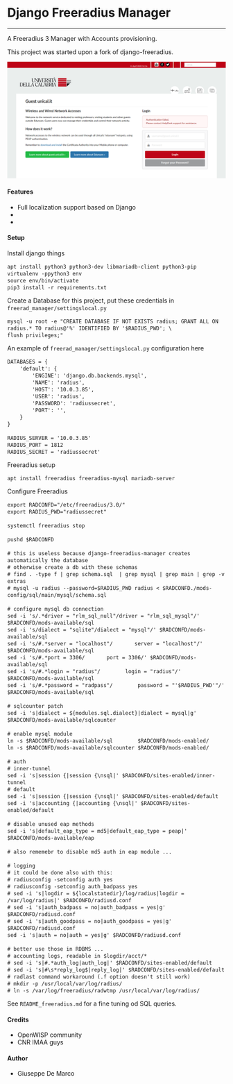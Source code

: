 # Django Freeradius Manager
---------------------------

A Freeradius 3 Manager with Accounts provisioning.

This project was started upon a fork of django-freeradius.

![Landing page](gallery/1.png)


#### Features

- Full localization support based on Django
-
-

#### Setup

Install django things
````
apt install python3 python3-dev libmariadb-client python3-pip
virtualenv -ppython3 env
source env/bin/activate
pip3 install -r requirements.txt
````

Create a Database for this project, put these credentials in `freerad_manager/settingslocal.py`
````
mysql -u root -e "CREATE DATABASE IF NOT EXISTS radius; GRANT ALL ON radius.* TO radius@'%' IDENTIFIED BY '$RADIUS_PWD'; \
flush privileges;"
````

An example of `freerad_manager/settingslocal.py` configuration here
````
DATABASES = {
    'default': {
        'ENGINE': 'django.db.backends.mysql',
        'NAME': 'radius',
        'HOST': '10.0.3.85',
        'USER': 'radius',
        'PASSWORD': 'radiussecret',
        'PORT': '',
    }
}

RADIUS_SERVER = '10.0.3.85'
RADIUS_PORT = 1812
RADIUS_SECRET = 'radiussecret'
````

Freeradius setup
````
apt install freeradius freeradius-mysql mariadb-server
````

Configure Freeradius
````
export RADCONFD="/etc/freeradius/3.0/"
export RADIUS_PWD="radiussecret"

systemctl freeradius stop

pushd $RADCONFD

# this is useless because django-freeradius-manager creates automatically the database
# otherwise create a db with these schemas
# find . -type f | grep schema.sql  | grep mysql | grep main | grep -v extras
# mysql -u radius --password=$RADIUS_PWD radius < $RADCONFD./mods-config/sql/main/mysql/schema.sql

# configure mysql db connection
sed -i 's/.*driver = "rlm_sql_null"/driver = "rlm_sql_mysql"/' $RADCONFD/mods-available/sql
sed -i 's/dialect = "sqlite"/dialect = "mysql"/' $RADCONFD/mods-available/sql
sed -i 's/#.*server = "localhost"/       server = "localhost"/' $RADCONFD/mods-available/sql
sed -i 's/#.*port = 3306/       port = 3306/' $RADCONFD/mods-available/sql
sed -i 's/#.*login = "radius"/        login = "radius"/' $RADCONFD/mods-available/sql
sed -i 's/#.*password = "radpass"/        password = "'$RADIUS_PWD'"/' $RADCONFD/mods-available/sql

# sqlcounter patch
sed -i 's|dialect = ${modules.sql.dialect}|dialect = mysql|g' $RADCONFD/mods-available/sqlcounter

# enable mysql module
ln -s $RADCONFD/mods-available/sql        $RADCONFD/mods-enabled/
ln -s $RADCONFD/mods-available/sqlcounter $RADCONFD/mods-enabled/

# auth
# inner-tunnel
sed -i 's|session {|session {\nsql|' $RADCONFD/sites-enabled/inner-tunnel
# default
sed -i 's|session {|session {\nsql|' $RADCONFD/sites-enabled/default
sed -i 's|accounting {|accounting {\nsql|' $RADCONFD/sites-enabled/default

# disable unused eap methods
sed -i 's|default_eap_type = md5|default_eap_type = peap|' $RADCONFD/mods-available/eap

# also rememebr to disable md5 auth in eap module ...

# logging
# it could be done also with this:
# radiusconfig -setconfig auth yes
# radiusconfig -setconfig auth_badpass yes
# sed -i 's|logdir = ${localstatedir}/log/radius|logdir = /var/log/radius|' $RADCONFD/radiusd.conf
# sed -i 's|auth_badpass = no|auth_badpass = yes|g' $RADCONFD/radiusd.conf
# sed -i 's|auth_goodpass = no|auth_goodpass = yes|g' $RADCONFD/radiusd.conf
sed -i 's|auth = no|auth = yes|g' $RADCONFD/radiusd.conf

# better use those in RDBMS ...
# accounting logs, readable in $logdir/acct/*
# sed -i 's|#.*auth_log|auth_log|' $RADCONFD/sites-enabled/default
# sed -i 's|#\s*reply_log$|reply_log|' $RADCONFD/sites-enabled/default
# radlast command workaround (.f option doesn't still work)
# mkdir -p /usr/local/var/log/radius/
# ln -s /var/log/freeradius/radwtmp /usr/local/var/log/radius/
````

See `README_freeradius.md` for a fine tuning od SQL queries.


#### Credits

- OpenWISP community
- CNR IMAA guys


#### Author

- Giuseppe De Marco
